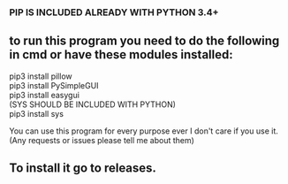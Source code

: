 ### PIP IS INCLUDED ALREADY WITH PYTHON 3.4+
## to run this program you need to do the following in cmd or have these modules installed:
pip3 install pillow\
pip3 install PySimpleGUI\
pip3 install easygui\
(SYS SHOULD BE INCLUDED WITH PYTHON)\
pip3 install sys

You can use this program for every purpose ever I don't care if you use it.\
(Any requests or issues please tell me about them)
## To install it go to releases.

